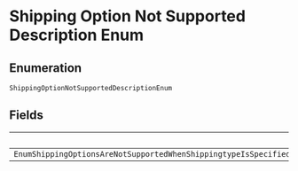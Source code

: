 
# Shipping Option Not Supported Description Enum

## Enumeration

`ShippingOptionNotSupportedDescriptionEnum`

## Fields

| Name |
|  --- |
| `EnumShippingOptionsAreNotSupportedWhenShippingtypeIsSpecifiedOrWhenApplicationContextshippingPreferenceIsSetAsNOSHIPPINGOrSETPROVIDEDADDRESS` |

